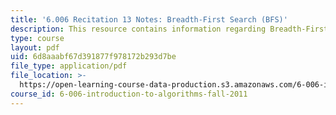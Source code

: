 ```yaml
---
title: '6.006 Recitation 13 Notes: Breadth-First Search (BFS)'
description: This resource contains information regarding Breadth-First Search (BFS).
type: course
layout: pdf
uid: 6d8aaabf67d391877f978172b293d7be
file_type: application/pdf
file_location: >-
  https://open-learning-course-data-production.s3.amazonaws.com/6-006-introduction-to-algorithms-fall-2011/6d8aaabf67d391877f978172b293d7be_MIT6_006F11_rec13.pdf
course_id: 6-006-introduction-to-algorithms-fall-2011
---
```

